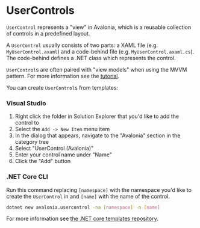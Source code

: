 # UserControls

`UserControl` represents a "view" in Avalonia, which is a reusable collection of controls in a predefined layout.

A `UserControl` usually consists of two parts: a XAML file \(e.g. `MyUserControl.axaml`\) and a code-behind file \(e.g. `MyUserControl.axaml.cs`\). The code-behind defines a .NET class which represents the control.

`UserControl`s are often paired with "view models" when using the MVVM pattern. For more information see the [tutorial](../../tutorials/todo-list-app/).

You can create `UserControl`s from templates:

### Visual Studio <a id="visual-studio"></a>

1. Right click the folder in Solution Explorer that you'd like to add the control to
2. Select the `Add -> New Item` menu item
3. In the dialog that appears, navigate to the "Avalonia" section in the category tree
4. Select "UserControl \(Avalonia\)"
5. Enter your control name under "Name"
6. Click the "Add" button

### .NET Core CLI <a id="net-core-cli"></a>

Run this command replacing `[namespace]` with the namespace you'd like to create the `UserControl` in and `[name]` with the name of the control.

```bash
dotnet new avalonia.usercontrol -na [namespace] -n [name]
```

For more information see [the .NET core templates repository](https://github.com/AvaloniaUI/avalonia-dotnet-templates/).

